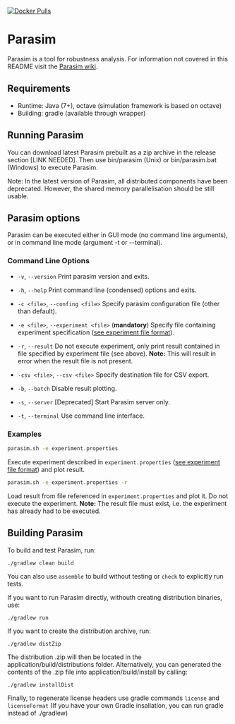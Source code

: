[![Docker Pulls](https://badgen.net//docker/pulls/sybila/parasim?icon=docker)](https://hub.docker.com/r/sybila/parasim/)

# Parasim
Parasim is a tool for robustness analysis. For information not covered in this README visit the [Parasim wiki](https://github.com/sybila/parasim/wiki).

## Requirements

* Runtime: Java (7+), octave (simulation framework is based on octave)
* Building: gradle (available through wrapper)

## Running Parasim

You can download latest Parasim prebuilt as a zip archive in the release section [LINK NEEDED]. Then use bin/parasim (Unix) or bin/parasim.bat (Windows) to execute Parasim.

Note: In the latest version of Parasim, all distributed components have been deprecated. However, the shared memory parallelisation should be still usable.

## Parasim options

Parasim can be executed either in GUI mode (no command line arguments), or in command line mode (argument -t or --terminal).

### Command Line Options
* `-v`, `--version` Print parasim version and exits.
* `-h`, `--help` Print command line (condensed) options and exits.

* `-c <file>`, `--confing <file>` Specify parasim configuration file (other than default).
* `-e <file>`, `--experiment <file>` (**mandatory**) Specify file containing experiment specification ([see experiment file format](https://github.com/sybila/parasim/wiki/Experiment-File-Format)).
* `-r`, `--result` Do not execute experiment, only print result contained in file specified by experiment file (see above). **Note:** This will result in error when the result file is not present.
* `-csv <file>`, `--csv <file>` Specify destination file for CSV export.
* `-b`, `--batch` Disable result plotting.
* `-s`, `--server` [Deprecated] Start Parasim server only.
* `-t`, `--terminal` Use command line interface.

### Examples
```bash
parasim.sh -e experiment.properties
```
Execute experiment described in `experiment.properties` ([see experiment file format](https://github.com/sybila/parasim/wiki/Experiment-File-Format)) and plot result.

```bash
parasim.sh -e experiment.properties -r
```
Load result from file referenced in `experiment.properties` and plot it. Do not execute the experiment.
**Note:** The result file must exist, i.e. the experiment has already had to be executed.

## Building Parasim

To build and test Parasim, run:

    ./gradlew clean build

You can also use `assemble` to build without testing or `check` to explicitly run tests.

If you want to run Parasim directly, withouth creating distribution binaries, use:

    ./gradlew run

If you want to create the distribution archive, run:

    ./gradlew distZip

The distribution .zip will then be located in the application/build/distributions folder. Alternatively, you can generated the contents of the .zip file into application/build/install by calling:

    ./gradlew installDist
    
Finally, to regenerate license headers use gradle commands `license` and `licenseFormat`
(If you have your own Gradle insallation, you can run gradle instead of ./gradlew)
